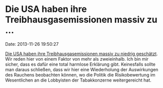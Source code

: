 Die USA haben ihre Treibhausgasemissionen massiv zu \...
========================================================

Date: 2013-11-26 19:50:27

[Die USA haben ihre Treibhausgasemissionen massiv zu niedrig
geschätzt](http://dotearth.blogs.nytimes.com/2013/11/25/new-study-finds-u-s-has-underestimated-methane-levels-in-the-atmosphere/).
Wir reden hier von einem Faktor von mehr als zweieinhalb. Ich bin mir
sicher, dass es dafür eine total harmlose Erklärung gibt. Keinesfalls
sollte man daraus schließen, dass wir hier eine Wiederholung der
Auswirkungen des Rauchens beobachten können, wo die Politik die
Risikobewertung im Wesentlichen an die Lobbyisten der Tabakkonzerne
weitergereicht hat.
